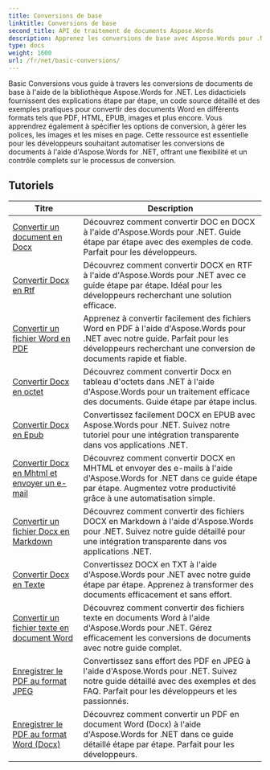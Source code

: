 ```yaml
---
title: Conversions de base
linktitle: Conversions de base
second_title: API de traitement de documents Aspose.Words
description: Apprenez les conversions de base avec Aspose.Words pour .NET. Convertissez facilement des documents Word vers d'autres formats tels que PDF, HTML, RTF et plus encore.
type: docs
weight: 1600
url: /fr/net/basic-conversions/
---
```


Basic Conversions vous guide à travers les conversions de documents de base à l'aide de la bibliothèque Aspose.Words for .NET. Les didacticiels fournissent des explications étape par étape, un code source détaillé et des exemples pratiques pour convertir des documents Word en différents formats tels que PDF, HTML, EPUB, images et plus encore. Vous apprendrez également à spécifier les options de conversion, à gérer les polices, les images et les mises en page. Cette ressource est essentielle pour les développeurs souhaitant automatiser les conversions de documents à l'aide d'Aspose.Words for .NET, offrant une flexibilité et un contrôle complets sur le processus de conversion.

 ## Tutoriels
| Titre | Description |
| --- | --- |
| [Convertir un document en Docx](./doc-to-docx/) | Découvrez comment convertir DOC en DOCX à l'aide d'Aspose.Words pour .NET. Guide étape par étape avec des exemples de code. Parfait pour les développeurs.  |
| [Convertir Docx en Rtf](./docx-to-rtf/) | Découvrez comment convertir DOCX en RTF à l'aide d'Aspose.Words pour .NET avec ce guide étape par étape. Idéal pour les développeurs recherchant une solution efficace.  |  
| [Convertir un fichier Word en PDF](./docx-to-pdf/) | Apprenez à convertir facilement des fichiers Word en PDF à l'aide d'Aspose.Words pour .NET avec notre guide. Parfait pour les développeurs recherchant une conversion de documents rapide et fiable. | 
| [Convertir Docx en octet](./docx-to-byte/) | Découvrez comment convertir Docx en tableau d'octets dans .NET à l'aide d'Aspose.Words pour un traitement efficace des documents. Guide étape par étape inclus. |  
| [Convertir Docx en Epub](./docx-to-epub/) | Convertissez facilement DOCX en EPUB avec Aspose.Words pour .NET. Suivez notre tutoriel pour une intégration transparente dans vos applications .NET. |
| [Convertir Docx en Mhtml et envoyer un e-mail](./docx-to-mhtml-and-sending-email/) | Découvrez comment convertir DOCX en MHTML et envoyer des e-mails à l'aide d'Aspose.Words for .NET dans ce guide étape par étape. Augmentez votre productivité grâce à une automatisation simple. |
| [Convertir un fichier Docx en Markdown](./docx-to-markdown/) | Découvrez comment convertir des fichiers DOCX en Markdown à l'aide d'Aspose.Words pour .NET. Suivez notre guide détaillé pour une intégration transparente dans vos applications .NET. |
| [Convertir Docx en Texte](./docx-to-txt/) | Convertissez DOCX en TXT à l'aide d'Aspose.Words pour .NET avec notre guide étape par étape. Apprenez à transformer des documents efficacement et sans effort. |
| [Convertir un fichier texte en document Word](./txt-to-docx/) | Découvrez comment convertir des fichiers texte en documents Word à l'aide d'Aspose.Words pour .NET. Gérez efficacement les conversions de documents avec notre guide complet. | 
| [Enregistrer le PDF au format JPEG](./pdf-to-jpeg/) | Convertissez sans effort des PDF en JPEG à l'aide d'Aspose.Words pour .NET. Suivez notre guide détaillé avec des exemples et des FAQ. Parfait pour les développeurs et les passionnés. |
| [Enregistrer le PDF au format Word (Docx)](./pdf-to-docx/) | Découvrez comment convertir un PDF en document Word (Docx) à l'aide d'Aspose.Words for .NET dans ce guide détaillé étape par étape. Parfait pour les développeurs. |